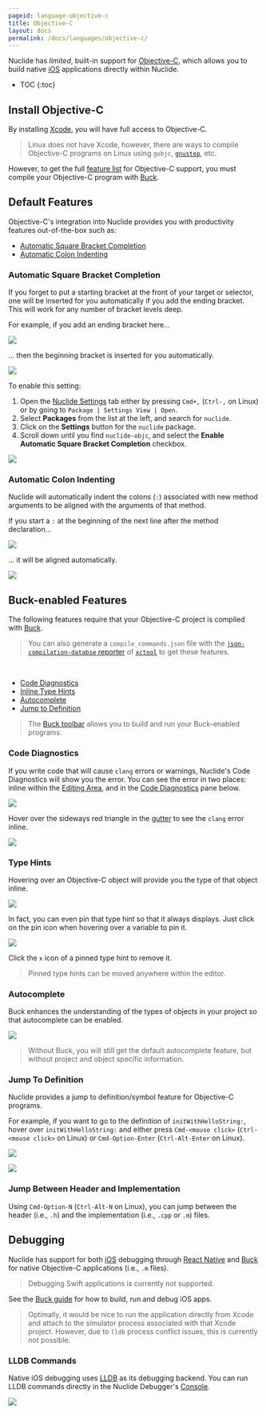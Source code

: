 ```yaml
---
pageid: language-objective-c
title: Objective-C
layout: docs
permalink: /docs/languages/objective-c/
---
```


Nuclide has *limited*, built-in support for
[Objective-C](https://developer.apple.com/library/mac/documentation/Cocoa/Conceptual/ProgrammingWithObjectiveC/Introduction/Introduction.html),
which allows you to build native [iOS](/docs/platforms/ios) applications directly within Nuclide.

* TOC
{:toc}

## Install Objective-C

By installing [Xcode](https://developer.apple.com/xcode/), you will have full access to Objective-C.

> Linux does not have Xcode, however, there are ways to compile Objective-C programs on Linux using
> `gobjc`, [`gnustep`](http://www.gnustep.org/), etc.

However, to get the full [feature list](#buck-enabled-features) for Objective-C support, you must
compile your Objective-C program with [Buck](http://buckbuild.com).

## Default Features

Objective-C's integration into Nuclide provides you with productivity features out-of-the-box such
as:

* [Automatic Square Bracket Completion](#default-features__automatic-square-bracket-completion)
* [Automatic Colon Indenting](#default-features__automatic-colon-indenting)

### Automatic Square Bracket Completion

If you forget to put a starting bracket at the front of your target or selector, one will be inserted
for you automatically if you add the ending bracket. This will work for any number of bracket
levels deep.

For example, if you add an ending bracket here...

![](/static/images/docs/language-objc-before-bracket-insert.png)

... then the beginning bracket is inserted for you automatically.

![](/static/images/docs/language-objc-after-bracket-insert.png)

To enable this setting:

1. Open the [Nuclide Settings](/docs/editor/basics/#preferences-pane) tab either by pressing `Cmd+,` (`Ctrl-,` on Linux) or by going to `Package | Settings View | Open`.  
2. Select **Packages** from the list at the left, and search for `nuclide`.  
3. Click on the **Settings** button for the `nuclide` package.  
4. Scroll down until you find `nuclide-objc`, and select the **Enable Automatic Square Bracket Completion** checkbox.

![](/static/images/docs/language-objc-auto-bracket-completion-setting.png)

### Automatic Colon Indenting

Nuclide will automatically indent the colons (`:`) associated with new method arguments to be
aligned with the arguments of that method.

If you start a `:` at the beginning of the next line after the method declaration...

![](/static/images/docs/language-objc-before-colon-indent.png)

... it will be aligned automatically.

![](/static/images/docs/language-objc-after-colon-indent.png)

## Buck-enabled Features

The following features require that your Objective-C project is compiled with [Buck](http://buckbuild.com).

> You can also generate a `compile_commands.json` file with the
> [`json-compilation-databse` reporter](https://github.com/facebook/xctool#included-reporters)
> of [`xctool`](https://github.com/facebook/xctool) to get these features.

<br/>

* [Code Diagnostics](#buck-enabled-features__code-diagnostics)
* [Inline Type Hints](#buck-enabled-features__type-hints)
* [Autocomplete](#buck-enabled-features__autocomplete)
* [Jump to Definition](#buck-enabled-features__jump-to-definition)

> The [Buck toolbar](/docs/features/buck) allows you to build and run your Buck-enabled programs.

### Code Diagnostics

If you write code that will cause `clang` errors or warnings, Nuclide's Code Diagnostics will show
you the error. You can see the error in two places: inline within the
[Editing Area](/docs/editor/basics/#editing-area), and in the [Code Diagnostics](/docs/editor/basics/#status-bar__code-diagnostics) pane below.

![](/static/images/docs/language-objc-code-diagnostics.png)

Hover over the sideways red triangle in the [gutter](/docs/editor/basics/#gutter) to see the `clang` error inline.

![](/static/images/docs/language-objc-lint-gutter.png)

### Type Hints

Hovering over an Objective-C object will provide you the type of that object inline.

![](/static/images/docs/language-objc-typehint.png)

In fact, you can even pin that type hint so that it always displays. Just click on the pin icon when hovering over a variable to pin it.

![](/static/images/docs/language-objc-pinned-typehint.png)

Click the `x` icon of a pinned type hint to remove it.

> Pinned type hints can be moved anywhere within the editor.

### Autocomplete

Buck enhances the understanding of the types of objects in your project so that autocomplete can be
enabled.

![](/static/images/docs/language-objc-autocomplete.png)

> Without Buck, you will still get the default autocomplete feature, but without project and object
> specific information.

### Jump To Definition

Nuclide provides a jump to definition/symbol feature for Objective-C programs.

For example, if you want to go to the definition of `initWithHelloString:`, hover over
`initWithHelloString:` and either press `Cmd-<mouse click>` (`Ctrl-<mouse click>` on Linux) or
`Cmd-Option-Enter` (`Ctrl-Alt-Enter` on Linux).

![](/static/images/docs/language-objc-jump-to-definition-link.png)

![](/static/images/docs/language-objc-jump-to-definition-result.png)

### Jump Between Header and Implementation

Using `Cmd-Option-N` (`Ctrl-Alt-N` on Linux), you can jump between the header (i.e., `.h`) and
the implementation (i.e., `.cpp` or `.m`) files.

## Debugging

Nuclide has support for both [iOS](/docs/platforms/ios) debugging through
[React Native](/docs/platforms/react-native/#debugging) and [Buck](http://buckbuild.com)
for native Objective-C applications (i.e., `.m` files).

> Debugging Swift applications is currently not supported.

See the [Buck guide](/docs/features/buck) for how to build, run and debug iOS apps.

> Optimally, it would be nice to run the application directly from Xcode and attach to the
> simulator process associated with that Xcode project. However, due to `lldb` process conflict
> issues, this is currently not possible.

### LLDB Commands

Native iOS debugging uses [LLDB](http://lldb.llvm.org/) as its debugging backend. You can run LLDB
commands directly in the Nuclide Debugger's [Console](/docs/features/debugger#basics__evaluation).

![](/static/images/docs/feature-debugger-languages-ios-console.png)
